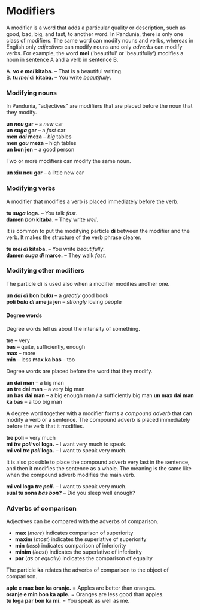 # Modifiers

A modifier is a word that adds a particular quality or description,
such as good, bad, big, and fast, to another word.
In Pandunia, there is only one class of modifiers.
The same word can modify nouns and verbs,
whereas in English only _adjectives_ can modify nouns
and only _adverbs_ can modify verbs.
For example, the word
**mei**
('beautiful' or 'beautifully')
modifies a noun in sentence A
and a verb in sentence B.

A. **vo e _mei_ kitaba.**
– That is a beautiful writing.  
B. **tu _mei_ di kitaba.**
– You write _beautifully_.


### Modifying nouns

In Pandunia, "adjectives" are modifiers that are placed before the noun that they modify.

**un _neu_ gar**
– a _new_ car  
**un _suga_ gar**
– a _fast_ car  
**men _dai_ meza**
– _big_ tables  
**men _gau_ meza**
– high tables  
**un bon jen**
– a good person

Two or more modifiers can modify the same noun.

**un xiu neu gar**
– a little new car


### Modifying verbs

A modifier that modifies a verb
is placed immediately before the verb.

**tu _suga_ loga.**
– You talk _fast_.  
**damen _bon_ kitaba.**
– They write _well_.

It is common to put the modifying particle
**di**
between the modifier and the verb.
It makes the structure of the verb phrase clearer.

**tu _mei di_ kitaba.**
– You write _beautifully_.  
**damen _suga di_ marce.**
– They walk _fast_.


### Modifying other modifiers

The particle
**di**
is used also when a modifier modifies another one.

**un _dai di_ bon buku**
– a _greatly_ good book  
**poli _bala di_ ame ja jen**
– _strongly_ loving people


#### Degree words

Degree words tell us about the intensity of something.

**tre**
– very  
**bas**
– quite, sufficiently, enough  
**max**
– more  
**min**
– less
**max ka bas**
– too  

Degree words are placed before the word that they modify.

**un dai man**
– a big man  
**un tre dai man**
– a very big man  
**un bas dai man**
– a big enough man / a sufficiently big man
**un max dai man ka bas**
– a too big man  

A degree word together with a modifier forms a _compound adverb_
that can modify a verb or a sentence.
The compound adverb is placed immediately before the verb that it modifies.

**tre poli**
– very much  
**mi _tre poli_ vol loga.**
– I want very much to speak.  
**mi vol _tre poli_ loga.**
– I want to speak very much.

It is also possible to place the compound adverb very last in the sentence,
and then it modifies the sentence as a whole.
The meaning is the same like when the compound adverb modifies the main verb.

**mi vol loga _tre poli_.**
– I want to speak very much.  
**sual tu sona _bas bon_?**
– Did you sleep well enough?


### Adverbs of comparison

Adjectives can be compared with the adverbs of comparison.

- **max**
  (_more_) indicates comparison of superiority
- **maxim**
  (_most_) indicates the superlative of superiority
- **min**
  (_less_) indicates comparison of inferiority
- **minim**
  (_least_) indicates the superlative of inferiority
- **par**
  (_as_ or _equally_) indicates the comparison of equality

The particle
**ka**
relates the adverbs of comparison to the object of comparison.

**aple e max bon ka oranje.**
= Apples are better than oranges.  
**oranje e min bon ka aple.**
= Oranges are less good than apples.  
**tu loga par bon ka mi.**
= You speak as well as me.

